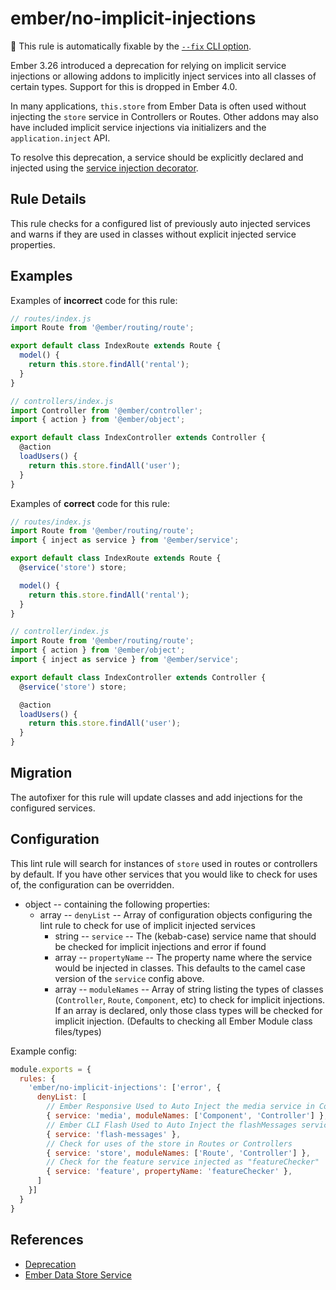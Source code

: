 # ember/no-implicit-injections

🔧 This rule is automatically fixable by the [`--fix` CLI option](https://eslint.org/docs/latest/user-guide/command-line-interface#--fix).

<!-- end auto-generated rule header -->

Ember 3.26 introduced a deprecation for relying on implicit service injections or allowing addons to implicitly inject services into all classes of certain types. Support for this is dropped in Ember 4.0.

In many applications, `this.store` from Ember Data is often used without injecting the `store` service in Controllers or Routes. Other addons may also have included implicit service injections via initializers and the `application.inject` API.

To resolve this deprecation, a service should be explicitly declared and injected using the [service injection decorator](https://api.emberjs.com/ember/3.28/functions/@ember%2Fservice/inject).

## Rule Details

This rule checks for a configured list of previously auto injected services and warns if they are used in classes without explicit injected service properties.

## Examples

Examples of **incorrect** code for this rule:

```js
// routes/index.js
import Route from '@ember/routing/route';

export default class IndexRoute extends Route {
  model() {
    return this.store.findAll('rental');
  }
}

```

```js
// controllers/index.js
import Controller from '@ember/controller';
import { action } from '@ember/object';

export default class IndexController extends Controller {
  @action
  loadUsers() {
    return this.store.findAll('user');
  }
}
```

Examples of **correct** code for this rule:

```js
// routes/index.js
import Route from '@ember/routing/route';
import { inject as service } from '@ember/service';

export default class IndexRoute extends Route {
  @service('store') store;

  model() {
    return this.store.findAll('rental');
  }
}
```

```js
// controller/index.js
import Route from '@ember/routing/route';
import { action } from '@ember/object';
import { inject as service } from '@ember/service';

export default class IndexController extends Controller {
  @service('store') store;

  @action
  loadUsers() {
    return this.store.findAll('user');
  }
}
```

## Migration

The autofixer for this rule will update classes and add injections for the configured services.

## Configuration

This lint rule will search for instances of `store` used in routes or controllers by default. If you have other services that you would like to check for uses of, the configuration can be overridden.

- object -- containing the following properties:
  - array -- `denyList` -- Array of configuration objects configuring the lint rule to check for use of implicit injected services
    - string -- `service` -- The (kebab-case) service name that should be checked for implicit injections and error if found
    - array -- `propertyName` -- The property name where the service would be injected in classes. This defaults to the camel case version of the `service` config above.
    - array -- `moduleNames` -- Array of string listing the types of classes (`Controller`, `Route`, `Component`, etc) to check for implicit injections. If an array is declared, only those class types will be checked for implicit injection. (Defaults to checking all Ember Module class files/types)

Example config:

```js
module.exports = {
  rules: {
    'ember/no-implicit-injections': ['error', {
      denyList: [
        // Ember Responsive Used to Auto Inject the media service in Components/Controllers
        { service: 'media', moduleNames: ['Component', 'Controller'] },
        // Ember CLI Flash Used to Auto Inject the flashMessages service in all modules
        { service: 'flash-messages' },
        // Check for uses of the store in Routes or Controllers
        { service: 'store', moduleNames: ['Route', 'Controller'] },
        // Check for the feature service injected as "featureChecker"
        { service: 'feature', propertyName: 'featureChecker' },
      ]
    }]
  }
}
```

## References

- [Deprecation](https://deprecations.emberjs.com/v3.x/#toc_implicit-injections)
- [Ember Data Store Service](https://api.emberjs.com/ember-data/release/classes/Store)
